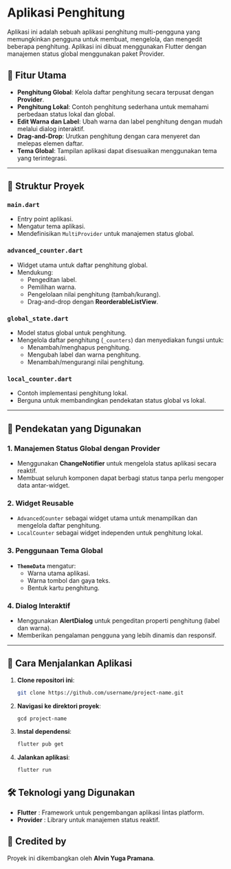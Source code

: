 # Aplikasi Penghitung

Aplikasi ini adalah sebuah aplikasi penghitung multi-pengguna yang memungkinkan pengguna untuk membuat, mengelola, dan mengedit beberapa penghitung. Aplikasi ini dibuat menggunakan Flutter dengan manajemen status global menggunakan paket Provider.

## 🎯 Fitur Utama

- **Penghitung Global**: Kelola daftar penghitung secara terpusat dengan **Provider**.
- **Penghitung Lokal**: Contoh penghitung sederhana untuk memahami perbedaan status lokal dan global.
- **Edit Warna dan Label**: Ubah warna dan label penghitung dengan mudah melalui dialog interaktif.
- **Drag-and-Drop**: Urutkan penghitung dengan cara menyeret dan melepas elemen daftar.
- **Tema Global**: Tampilan aplikasi dapat disesuaikan menggunakan tema yang terintegrasi.

---

## 📁 Struktur Proyek

### **`main.dart`**
- Entry point aplikasi.
- Mengatur tema aplikasi.
- Mendefinisikan `MultiProvider` untuk manajemen status global.

### **`advanced_counter.dart`**
- Widget utama untuk daftar penghitung global.
- Mendukung:
  - Pengeditan label.
  - Pemilihan warna.
  - Pengelolaan nilai penghitung (tambah/kurang).
  - Drag-and-drop dengan **ReorderableListView**.

### **`global_state.dart`**
- Model status global untuk penghitung.
- Mengelola daftar penghitung (`_counters`) dan menyediakan fungsi untuk:
  - Menambah/menghapus penghitung.
  - Mengubah label dan warna penghitung.
  - Menambah/mengurangi nilai penghitung.

### **`local_counter.dart`**
- Contoh implementasi penghitung lokal.
- Berguna untuk membandingkan pendekatan status global vs lokal.

---

## 🔧 Pendekatan yang Digunakan

### 1. **Manajemen Status Global dengan Provider**
- Menggunakan **ChangeNotifier** untuk mengelola status aplikasi secara reaktif.
- Membuat seluruh komponen dapat berbagi status tanpa perlu mengoper data antar-widget.

### 2. **Widget Reusable**
- `AdvancedCounter` sebagai widget utama untuk menampilkan dan mengelola daftar penghitung.
- `LocalCounter` sebagai widget independen untuk penghitung lokal.

### 3. **Penggunaan Tema Global**
- **`ThemeData`** mengatur:
  - Warna utama aplikasi.
  - Warna tombol dan gaya teks.
  - Bentuk kartu penghitung.

### 4. **Dialog Interaktif**
- Menggunakan **AlertDialog** untuk pengeditan properti penghitung (label dan warna).
- Memberikan pengalaman pengguna yang lebih dinamis dan responsif.

---

## 🚀 Cara Menjalankan Aplikasi

1. **Clone repositori ini**:
   ```bash
   git clone https://github.com/username/project-name.git

2. **Navigasi ke direktori proyek**:
   ```bash
   gcd project-name

3. **Instal dependensi**:
   ```bash
   flutter pub get

4. **Jalankan aplikasi**:
   ```bash
   flutter run

## 🛠 Teknologi yang Digunakan
- **Flutter** : Framework untuk pengembangan aplikasi lintas platform.
- **Provider** : Library untuk manajemen status reaktif.

## 🤝 Credited by
Proyek ini dikembangkan oleh **Alvin Yuga Pramana**.
